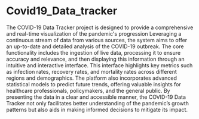 # Covid19_Data_tracker
The COVID-19 Data Tracker project is designed to provide a comprehensive and real-time visualization of the pandemic's progression
Leveraging a continuous stream of data from various sources, the system aims to offer an up-to-date and detailed analysis of the COVID-19 outbreak. The core functionality includes the ingestion of live data, processing it to ensure accuracy and relevance, and then displaying this information through an intuitive and interactive interface. This interface highlights key metrics such as infection rates, recovery rates, and mortality rates across different regions and demographics. The platform also incorporates advanced statistical models to predict future trends, offering valuable insights for healthcare professionals, policymakers, and the general public. By presenting the data in a clear and accessible manner, the COVID-19 Data Tracker not only facilitates better understanding of the pandemic’s growth patterns but also aids in making informed decisions to mitigate its impact.
